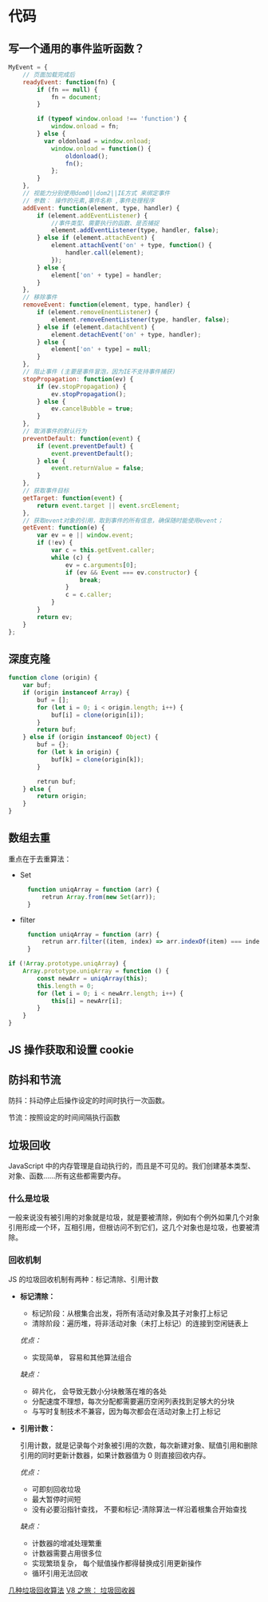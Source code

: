 # 代码

## 写一个通用的事件监听函数？

```js
MyEvent = {
    // 页面加载完成后
    readyEvent: function(fn) {
        if (fn == null) {
            fn = document;
        }

        if (typeof window.onload !== 'function') {
            window.onload = fn;
        } else {
          var oldonload = window.onload;
            window.onload = function() {
                oldonload();
                fn();
            };
        }
    },
    // 视能力分别使用dom0||dom2||IE方式 来绑定事件
    // 参数： 操作的元素,事件名称 ,事件处理程序
    addEvent: function(element, type, handler) {
        if (element.addEventListener) {
            //事件类型、需要执行的函数、是否捕捉
            element.addEventListener(type, handler, false);
        } else if (element.attachEvent) {
            element.attachEvent('on' + type, function() {
                handler.call(element);
            });
        } else {
            element['on' + type] = handler;
        }
    },
    // 移除事件
    removeEvent: function(element, type, handler) {
        if (element.removeEnentListener) {
            element.removeEnentListener(type, handler, false);
        } else if (element.datachEvent) {
            element.detachEvent('on' + type, handler);
        } else {
            element['on' + type] = null;
        }
    },
    // 阻止事件 (主要是事件冒泡，因为IE不支持事件捕获)
    stopPropagation: function(ev) {
        if (ev.stopPropagation) {
            ev.stopPropagation();
        } else {
            ev.cancelBubble = true;
        }
    },
    // 取消事件的默认行为
    preventDefault: function(event) {
        if (event.preventDefault) {
            event.preventDefault();
        } else {
            event.returnValue = false;
        }
    },
    // 获取事件目标
    getTarget: function(event) {
        return event.target || event.srcElement;
    },
    // 获取event对象的引用，取到事件的所有信息，确保随时能使用event；
    getEvent: function(e) {
        var ev = e || window.event;
        if (!ev) {
            var c = this.getEvent.caller;
            while (c) {
                ev = c.arguments[0];
                if (ev && Event === ev.constructor) {
                    break;
                }
                c = c.caller;
            }
        }
        return ev;
    }
};
```

## 深度克隆

```js
function clone (origin) {
    var buf;
    if (origin instanceof Array) {
        buf = [];
        for (let i = 0; i < origin.length; i++) {
            buf[i] = clone(origin[i]);
        }
        return buf;
    } else if (origin instanceof Object) {
        buf = {};
        for (let k in origin) {
            buf[k] = clone(origin[k]);
        }

        retrun buf;
    } else {
        return origin;
    }
}
```

## 数组去重

重点在于去重算法：

* Set

  ```js
    function uniqArray = function (arr) {
        retrun Array.from(new Set(arr));
    }
  ```

* filter

  ```js
    function uniqArray = function (arr) {
        retrun arr.filter((item, index) => arr.indexOf(item) === index);
    }
  ```

```js
if (!Array.prototype.uniqArray) {
    Array.prototype.uniqArray = function () {
        const newArr = uniqArray(this);
        this.length = 0;
        for (let i = 0; i < newArr.length; i++) {
            this[i] = newArr[i];
        }
    }
}
```

## JS 操作获取和设置 cookie

## 防抖和节流

防抖：抖动停止后操作设定的时间时执行一次函数。

节流：按照设定的时间间隔执行函数

## 垃圾回收

JavaScript 中的内存管理是自动执行的，而且是不可见的。我们创建基本类型、对象、函数……所有这些都需要内存。

### 什么是垃圾

一般来说没有被引用的对象就是垃圾，就是要被清除，例如有个例外如果几个对象引用形成一个环，互相引用，但根访问不到它们，这几个对象也是垃圾，也要被清除。

### 回收机制

JS 的垃圾回收机制有两种：标记清除、引用计数

* **标记清除：**

  * 标记阶段：从根集合出发，将所有活动对象及其子对象打上标记
  * 清除阶段：遍历堆，将非活动对象（未打上标记）的连接到空闲链表上

  *优点：*
  * 实现简单， 容易和其他算法组合

  *缺点：*
  * 碎片化， 会导致无数小分块散落在堆的各处
  * 分配速度不理想，每次分配都需要遍历空闲列表找到足够大的分块
  * 与写时复制技术不兼容，因为每次都会在活动对象上打上标记

* **引用计数：**

    引用计数，就是记录每个对象被引用的次数，每次新建对象、赋值引用和删除引用的同时更新计数器，如果计数器值为 0 则直接回收内存。

    *优点：*
    * 可即刻回收垃圾
    * 最大暂停时间短
    * 没有必要沿指针查找， 不要和标记-清除算法一样沿着根集合开始查找

    *缺点：*
    * 计数器的增减处理繁重
    * 计数器需要占用很多位
    * 实现繁琐复杂， 每个赋值操作都得替换成引用更新操作
    * 循环引用无法回收


[几种垃圾回收算法](https://www.jianshu.com/p/a8a04fd00c3c)
[V8 之旅： 垃圾回收器](http://newhtml.net/v8-garbage-collection/)
